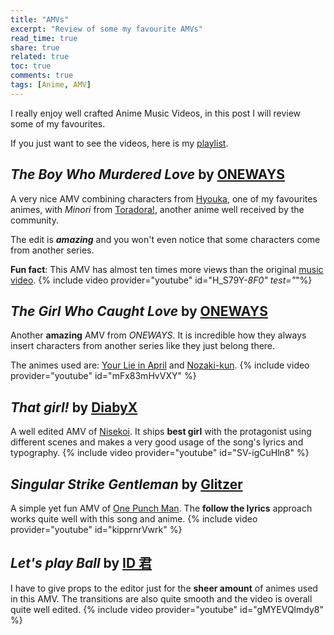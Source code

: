 ```yaml
---
title: "AMVs"
excerpt: "Review of some my favourite AMVs"
read_time: true
share: true
related: true
toc: true
comments: true
tags: [Anime, AMV]
---
```


I really enjoy well crafted Anime Music Videos, in this post I will review some of my favourites.

If you just want to see the videos, here is my [playlist](https://www.youtube.com/playlist?list=PL9Y_WvjnkQLKAzwABQHVn64i1QEBXvupM).

## _The Boy Who Murdered Love_ by [ONEWAYS](https://www.youtube.com/user/onewaysAMV)

A very nice AMV combining characters from [Hyouka](https://myanimelist.net/anime/12189/Hyouka), one of my favourites animes, with _Minori_ from [Toradora!](https://myanimelist.net/anime/4224/Toradora), another anime well received by the community.

The edit is **_amazing_** and you won't even notice that some characters come from another series.

**Fun fact**: This AMV has almost ten times more views than the original [music video](https://www.youtube.com/watch?v=bibg3HLaeag).
{% include video provider="youtube" id="H_S79Y-_8F0" test="_"%}

## _The Girl Who Caught Love_ by [ONEWAYS](https://www.youtube.com/user/onewaysAMV)

Another **amazing** AMV from _ONEWAYS_. It is incredible how they always insert characters from another series like they just belong there.

The animes used are: [Your Lie in April](https://myanimelist.net/anime/23273/Shigatsu_wa_Kimi_no_Uso) and [Nozaki-kun](https://myanimelist.net/anime/23289/Gekkan_Shoujo_Nozaki-kun).
{% include video provider="youtube" id="mFx83mHvVXY" %}

## _That girl!_ by [DiabyX](https://www.youtube.com/channel/UCr7WfXquNbJnmGEubv8Ro8A)

A well edited AMV of [Nisekoi](https://myanimelist.net/anime/18897/Nisekoi). It ships **best girl** with the protagonist using different scenes and makes a very good usage of the song's lyrics and typography.
{% include video provider="youtube" id="SV-igCuHln8" %}

## _Singular Strike Gentleman_ by [Glitzer](https://www.youtube.com/channel/UCdwEBR8A-XR-14ova7xskWQ)

A simple yet fun AMV of [One Punch Man](https://myanimelist.net/anime/30276/One_Punch_Man). The **follow the lyrics** approach works quite well with this song and anime.
{% include video provider="youtube" id="kipprnrVwrk" %}

## _Let's play Ball_ by [ID 君](https://space.bilibili.com/143322)

I have to give props to the editor just for the **sheer amount** of animes used in this AMV. The transitions are also quite smooth and the video is overall quite well edited.
{% include video provider="youtube" id="gMYEVQlmdy8" %}

